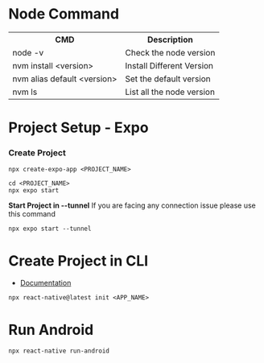# Node Command

<table>
  <tr>
    <th>CMD</th>
    <th>Description</th>
  </tr>
  <tr>
    <td>node -v</td>
    <td>Check the node version</td>
  </tr>
  <tr>
    <td>nvm install &lt;version&gt;</td>
    <td>Install Different Version</td>
  </tr>
  <tr>
    <td>nvm alias default &lt;version&gt;</td>
    <td>Set the default version</td>
  </tr>
  <tr>
    <td>nvm ls</td>
    <td>List all the node version</td>
  </tr>
</table>

# Project Setup - Expo
### Create Project
```
npx create-expo-app <PROJECT_NAME>

cd <PROJECT_NAME>
npx expo start
```
**Start Project in --tunnel**
If you are facing any connection issue please use this command
```
npx expo start --tunnel
```

# Create Project in CLI
* [Documentation](https://reactnative.dev/docs/environment-setup?guide=native&os=linux)
```
npx react-native@latest init <APP_NAME>
```

# Run Android
```
npx react-native run-android
```
